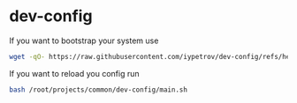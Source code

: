 # dev-config

If you want to bootstrap your system use
```bash
wget -qO- https://raw.githubusercontent.com/iypetrov/dev-config/refs/heads/main/init.sh | bash
```

If you want to reload you config run
```bash
bash /root/projects/common/dev-config/main.sh
```
